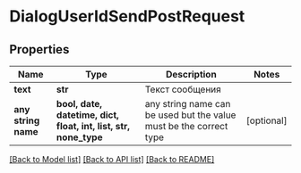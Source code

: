 # DialogUserIdSendPostRequest


## Properties
Name | Type | Description | Notes
------------ | ------------- | ------------- | -------------
**text** | **str** | Текст сообщения | 
**any string name** | **bool, date, datetime, dict, float, int, list, str, none_type** | any string name can be used but the value must be the correct type | [optional]

[[Back to Model list]](../README.md#documentation-for-models) [[Back to API list]](../README.md#documentation-for-api-endpoints) [[Back to README]](../README.md)


